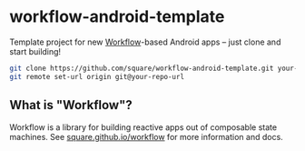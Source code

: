 # workflow-android-template

Template project for new [Workflow](https://square.github.io/workflow)-based Android apps –
just clone and start building!

```bash
git clone https://github.com/square/workflow-android-template.git your-app
git remote set-url origin git@your-repo-url
```

## What is "Workflow"?

Workflow is a library for building reactive apps out of composable state machines. See
[square.github.io/workflow](https://square.github.io/workflow) for more information and docs.
